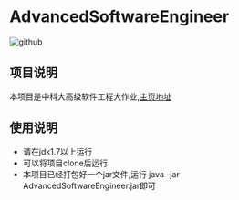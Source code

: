 AdvancedSoftwareEngineer
========================

![github](http://115.29.248.115/github/ase.png)

项目说明
-------------
本项目是中科大高级软件工程大作业,[主页地址](http://staff.ustc.edu.cn/~yetian/CS05112)

使用说明
------------
* 请在jdk1.7以上运行
* 可以将项目clone后运行
* 本项目已经打包好一个jar文件,运行 java -jar AdvancedSoftwareEngineer.jar即可